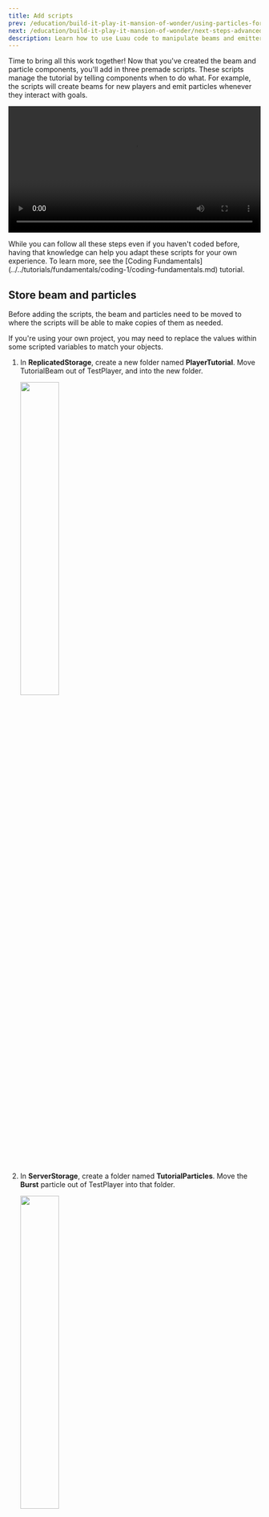 ```yaml
---
title: Add scripts
prev: /education/build-it-play-it-mansion-of-wonder/using-particles-for-actions
next: /education/build-it-play-it-mansion-of-wonder/next-steps-advanced
description: Learn how to use Luau code to manipulate beams and emitters to add tutorial mechanics to your game in the Roblox Build It Play It Mansion of Wonder.
---
```


Time to bring all this work together! Now that you've created the beam and particle components, you'll add in three premade scripts. These scripts manage the tutorial by telling components when to do what. For example, the scripts will create beams for new players and emit particles whenever they interact with goals.

<video controls src="../../assets/education/build-it-play-it-mansion-of-wonder/adding-scripts/final-example.mp4" width="100%"></video>

<Alert severity="info">
While you can follow all these steps even if you haven't coded before, having that knowledge can help you adapt these scripts for your own experience. To learn more, see the [Coding Fundamentals](../../tutorials/fundamentals/coding-1/coding-fundamentals.md) tutorial.

</Alert>

## Store beam and particles

Before adding the scripts, the beam and particles need to be moved to where the scripts will be able to make copies of them as needed.

<Alert severity="warning">
If you're using your own project, you may need to replace the values within some scripted variables to match your objects.
</Alert>

1. In **ReplicatedStorage**, create a new folder named **PlayerTutorial**. Move TutorialBeam out of TestPlayer, and into the new folder.

   <img src="../../assets/education/build-it-play-it-mansion-of-wonder/adding-scripts/move-tutorial-beam.png" width="40%" />

2. In **ServerStorage**, create a folder named **TutorialParticles**. Move the **Burst** particle out of TestPlayer into that folder.

   <img src="../../assets/education/build-it-play-it-mansion-of-wonder/adding-scripts/create-particles-folder.png" width="40%" />

3. Once the beam and particle emitter are moved, you no longer need **TestPlayer** since the script will work with real players when finished. Delete **TestPlayer**.

## Create events

Each time players interact with a goal, the tutorial script will need to know so it can update that player's progress and emit the particle effect. To inform scripts, signals can be sent using **events**.

1. In **ReplicatedStorage** > **PlayerTutorial**, create two **RemoteEvent** objects. Name them **NextGoal** and **TutorialEnd**.

   <img src="../../assets/education/build-it-play-it-mansion-of-wonder/adding-scripts/create-events.png" width="40%" />

## Add the scripts

The three scripts below will look for the particle emitter and beam objects created earlier and manage the tutorial system.

1. In **ReplicatedStorage** > **PlayerTutorial** > create a new **ModuleScript** named **TutorialManager**.

   <img src="../../assets/education/build-it-play-it-mansion-of-wonder/adding-scripts/create-tutorial-manager.png" width="40%" />

   Replace the default code by copying and pasting the entire code below.

   ```lua
   local TutorialManager = {}

   local ReplicatedStorage = game:GetService("ReplicatedStorage")

   local tutorialFolder = ReplicatedStorage:WaitForChild("PlayerTutorial")
   local TutorialEndEvent = tutorialFolder:WaitForChild("TutorialEnd")
   local NextGoalEvent = tutorialFolder:WaitForChild("NextGoal")

   -- Note Goal parts must be ordered in the table, or else Goal order may be different in-game
   local goalParts = {
    workspace.TutorialGoals.GoalPart1,
    workspace.TutorialGoals.GoalPart2
   }

   local function checkTutorialEnd(player, goalParts)
    local currentIndex = player:WaitForChild("GoalProgress")
    return currentIndex.Value >= #goalParts
   end

   local function finishTutorial(player)
    local playerBeam = player.Character.HumanoidRootPart:FindFirstChildOfClass("Beam")
    playerBeam:Destroy()

    print(player.Name .. " finished the tutorial")

    -- Placeholder for further code. E.g. if you wanted to send messages to the server to do other tasks

   end

   function TutorialManager.interactGoal(player)
    NextGoalEvent:FireServer()
   end

   function TutorialManager.getTutorialGoals()
    return goalParts
   end

   function TutorialManager.nextGoal(player, goalParts)
    if checkTutorialEnd(player, goalParts) then
      finishTutorial(player)
    else
      -- Increment the player's Goal tracker
      local currentGoalIndex = player:WaitForChild("GoalProgress")
      currentGoalIndex.Value += 1
    end
   end

   -- Creates an int value to locally track player's progress through the tutorial Goals
   function TutorialManager.setupPlayerProgress(player)
    local currentGoalProgress = Instance.new("IntValue")
    currentGoalProgress.Name = "GoalProgress"
    currentGoalProgress.Value = 1
    currentGoalProgress.Parent = player
   end

   return TutorialManager
   ```

   This script runs code for managing a player's progress in the tutorial. This includes tasks like running code for interacting with goals, or what happens when the tutorial is over.

2. In **ServerScriptService**, create a new **Script** named **TutorialParticles**.

   <img src="../../assets/education/build-it-play-it-mansion-of-wonder/adding-scripts/create-tutorial-particles.png" width="40%" />

   Paste the code below.

   ```lua
   local Players = game:GetService("Players")
   local ReplicatedStorage = game:GetService("ReplicatedStorage")
   local ServerStorage = game:GetService("ServerStorage")

   local tutorialFolder = ReplicatedStorage:WaitForChild("PlayerTutorial")
   local NextGoalEvent = tutorialFolder:WaitForChild("NextGoal")

   local EMIT_RATE = 50

   local function playParticleBurst(player)
     local character = player.Character or player.CharacterAdded:Wait()
     local humanoidRootPart = character:WaitForChild("HumanoidRootPart")
     local particleAttachment = humanoidRootPart:WaitForChild("ParticleAttachment")

     -- Go through particles on the attachment and play them according to the type of particle
     for _, particle in particleAttachment:GetChildren() do
       if particle:IsA("ParticleEmitter") then
         particle:Emit(EMIT_RATE)
       end
     end
   end

   local function setupPlayerParticles(player)
     player.CharacterAdded:Connect(function(character)
       local humanoidRootPart = character:WaitForChild("HumanoidRootPart")
       local playerParticleAttachment = Instance.new("Attachment")
       playerParticleAttachment.Name = "ParticleAttachment"
       playerParticleAttachment.Parent = humanoidRootPart

       -- Clone particles in the folder, even if there are more than one and attach to player
       for _, emitter in ServerStorage.TutorialParticles:GetChildren() do
         emitter:Clone().Parent = playerParticleAttachment
       end
     end)
   end

   Players.PlayerAdded:Connect(setupPlayerParticles)
   NextGoalEvent.OnServerEvent:Connect(playParticleBurst)
   ```

   This script plays the burst particle whenever players interact with goals. There's also a variable named `EMIT_RATE` that determines how many particles spawn during an interaction.

3. In **StarterPlayer** > **StarterPlayerScripts**, create a new **LocalScript** named **TutorialScript**.

   <img src="../../assets/education/build-it-play-it-mansion-of-wonder/adding-scripts/create-tutorial-script.png" width="40%" />

   Then, paste the script below. This script creates and manages the beam used to guide players.

   ```lua
   local Players = game:GetService("Players")
   local ReplicatedStorage = game:GetService("ReplicatedStorage")

   local tutorialFolder = ReplicatedStorage:WaitForChild("PlayerTutorial")
   local TutorialManager = require(tutorialFolder:WaitForChild("TutorialManager"))
   local TutorialEndEvent = tutorialFolder:WaitForChild("TutorialEnd")

   local player = Players.LocalPlayer
   local goalParts = TutorialManager.getTutorialGoals()
   local playerBeam = nil
   local goalIndex = nil

   local function getTargetAttachment()
     local currentTarget = goalParts[goalIndex.Value]
     local interactionPart = currentTarget:FindFirstChild("InteractionPart")
     local attachment = interactionPart and interactionPart:FindFirstChildOfClass("Attachment")

     if not attachment then
       attachment = Instance.new("Attachment")
       attachment.Name = "BeamAttachment"
       attachment.Parent = currentTarget
     end

     return attachment
   end

   local function updateBeamTarget()
     playerBeam = player.Character.HumanoidRootPart:FindFirstChildOfClass("Beam")

     local targetBeamAttachment = getTargetAttachment()

     if targetBeamAttachment then
       playerBeam.Attachment1 = targetBeamAttachment
     else
       warn("Attachment not found in a goal. Check that goals have attachments or they're included under the InteractionPart")
     end
   end

   local function setupGoals()
     for _, part in goalParts do
       local interactionPart = part:FindFirstChild("InteractionPart")
       local proximityPrompt = interactionPart and interactionPart:FindFirstChild("ProximityPrompt")

       if proximityPrompt then
         proximityPrompt.Triggered:Connect(function(player)
           proximityPrompt.Enabled = false
           TutorialManager.nextGoal(player, goalParts)
           TutorialManager.interactGoal(player)
         end)
       else
         warn("Proximity prompt not included in goal. Add one to each goal part under the InteractionPart")
       end
     end
   end

   local function createBeamForCharacter(character)
     local humanoidRootPart = character:WaitForChild("HumanoidRootPart")
     local playerBeamAttachment = Instance.new("Attachment")
     local beamTemplate = tutorialFolder:WaitForChild("TutorialBeam")

     if not beamTemplate then
       warn("Tutorial Beam not found in ReplicatedStorage")
     end

     playerBeamAttachment.Name = "BeamAttachment"
     playerBeamAttachment.Parent = humanoidRootPart

     local targetBeamAttachment = getTargetAttachment()

     playerBeam = beamTemplate:Clone()
     playerBeam.Attachment0 = playerBeamAttachment
     playerBeam.Attachment1 = targetBeamAttachment
     playerBeam.Enabled = true
     playerBeam.Parent = humanoidRootPart
   end

   local function setupPlayer()
     setupGoals()
     TutorialManager.setupPlayerProgress(player)
     goalIndex = player:WaitForChild("GoalProgress")

     player.CharacterAdded:Connect(createBeamForCharacter)
     if player.Character then
       createBeamForCharacter(player.Character)
     end
   end

   setupPlayer()
   goalIndex.Changed:Connect(updateBeamTarget)
   ```

4. Play the project to test the scripts. Move from booth to booth, using the interact feature to see if code works.

   <video controls src="../../assets/education/build-it-play-it-mansion-of-wonder/adding-scripts/final-example-2.mp4" width="100%"></video>

### Troubleshooting tips

**Issue**: Particles play when game starts.

- Go into ServerStorage > Tutorial Particles > Burst. Check Enabled to be off.

**Issue**: Warnings in the compiler such as an "infinite yield".

- Because the script is looking for specific objects in certain locations, it's possible that a part is named incorrectly. Double check that the name and location of each part in game matches the tutorial.

### Script benefits and limitations

If you're using this tutorial system in your experience, keep in mind the following:

**Benefits**

- Events such as TutorialEnd can be used to trigger other scripts. For instance, you can award players a special item when this event fires.
- The TutorialParticles script can play multiple particles at once. You can add more particles in ServerStorage/TutorialParticles for more complex effects.

**Limitations**

- Player progress in the tutorial is not persistent, meaning you'll have to code some way of saving that progress. For guidance, see the article: Saving Data.
